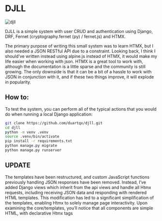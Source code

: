 # DJLL

![djll](https://github.com/duartqx/images/blob/main/djll.png?raw=true "djll")

DJLL is a simple system with user CRUD and authentication using Django, DRF, Fernet (cryptography.fernet (py) / fernet.js) and HTMX.

The primary purpose of writing this small system was to learn HTMX, but I also needed a JSON RESTful API due to a constraint. Looking back, I think I should've written instead using alpine.js instead of HTMX, it would make my life easier when working with json. 
HTMX is a great tool to work with, although the documentation is a little sparse and the community is still growing. The only downside is that it can be a bit of a hassle to work with JSON in conjunction with it, and if these two things improve, it will explode in popularity.

## How to:

To test the system, you can perform all of the typical actions that you would do when running a local Django application:

```bash
git clone https://github.com/duartqx/djll.git
cd djll
python -m venv .venv
source .venv/bin/activate
pip install -r requirements.txt
python manage.py migrate
python manage.py runserver
``` 

## UPDATE

The templates have been restructured, and custom JavaScript functions previously handling JSON responses have been removed. Instead, I’ve added Django views which inherit from the api views and handle all Htmx requests, including receiving JSON data and responding with rendered HTML templates. This modification has led to a significant simplification of the templates, enabling Htmx to solely manage page interactivity. Upon examining the core/templates, you’ll notice that all components are simple HTML, with declarative Htmx tags

